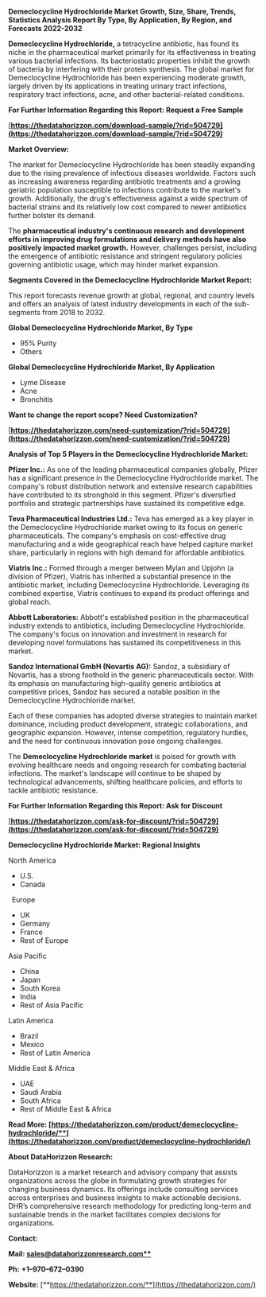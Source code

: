 ﻿**Demeclocycline Hydrochloride  Market Growth, Size, Share, Trends, Statistics Analysis Report By Type, By Application, By Region, and Forecasts 2022-2032**

**Demeclocycline Hydrochloride,** a tetracycline antibiotic, has found its niche in the pharmaceutical market primarily for its effectiveness in treating various bacterial infections. Its bacteriostatic properties inhibit the growth of bacteria by interfering with their protein synthesis. The global market for Demeclocycline Hydrochloride has been experiencing moderate growth, largely driven by its applications in treating urinary tract infections, respiratory tract infections, acne, and other bacterial-related conditions. 

**For Further Information Regarding this Report: Request a Free Sample**	

[**https://thedatahorizzon.com/download-sample/?rid=504729](https://thedatahorizzon.com/download-sample/?rid=504729)** 

**Market Overview:**

The market for Demeclocycline Hydrochloride has been steadily expanding due to the rising prevalence of infectious diseases worldwide. Factors such as increasing awareness regarding antibiotic treatments and a growing geriatric population susceptible to infections contribute to the market's growth. Additionally, the drug's effectiveness against a wide spectrum of bacterial strains and its relatively low cost compared to newer antibiotics further bolster its demand.

The **pharmaceutical industry's continuous research and development efforts in improving drug formulations and delivery methods have also positively impacted market growth.** However, challenges persist, including the emergence of antibiotic resistance and stringent regulatory policies governing antibiotic usage, which may hinder market expansion. 

**Segments Covered in the Demeclocycline Hydrochloride Market Report:** 

This report forecasts revenue growth at global, regional, and country levels and offers an analysis of latest industry developments in each of the sub-segments from 2018 to 2032.

**Global Demeclocycline Hydrochloride Market, By Type**

- 95% Purity
- Others

**Global Demeclocycline Hydrochloride Market, By Application**

- Lyme Disease
- Acne
- Bronchitis

**Want to change the report scope? Need Customization?**

[**https://thedatahorizzon.com/need-customization/?rid=504729](https://thedatahorizzon.com/need-customization/?rid=504729)** 

**Analysis of Top 5 Players in the Demeclocycline Hydrochloride Market:**

**Pfizer Inc.:** As one of the leading pharmaceutical companies globally, Pfizer has a significant presence in the Demeclocycline Hydrochloride market. The company's robust distribution network and extensive research capabilities have contributed to its stronghold in this segment. Pfizer's diversified portfolio and strategic partnerships have sustained its competitive edge.

**Teva Pharmaceutical Industries Ltd.:** Teva has emerged as a key player in the Demeclocycline Hydrochloride market owing to its focus on generic pharmaceuticals. The company's emphasis on cost-effective drug manufacturing and a wide geographical reach have helped capture market share, particularly in regions with high demand for affordable antibiotics.

**Viatris Inc.:** Formed through a merger between Mylan and Upjohn (a division of Pfizer), Viatris has inherited a substantial presence in the antibiotic market, including Demeclocycline Hydrochloride. Leveraging its combined expertise, Viatris continues to expand its product offerings and global reach.

**Abbott Laboratories:** Abbott's established position in the pharmaceutical industry extends to antibiotics, including Demeclocycline Hydrochloride. The company's focus on innovation and investment in research for developing novel formulations has sustained its competitiveness in this market.

**Sandoz International GmbH (Novartis AG):** Sandoz, a subsidiary of Novartis, has a strong foothold in the generic pharmaceuticals sector. With its emphasis on manufacturing high-quality generic antibiotics at competitive prices, Sandoz has secured a notable position in the Demeclocycline Hydrochloride market.

Each of these companies has adopted diverse strategies to maintain market dominance, including product development, strategic collaborations, and geographic expansion. However, intense competition, regulatory hurdles, and the need for continuous innovation pose ongoing challenges.

The **Demeclocycline Hydrochloride market** is poised for growth with evolving healthcare needs and ongoing research for combating bacterial infections. The market's landscape will continue to be shaped by technological advancements, shifting healthcare policies, and efforts to tackle antibiotic resistance.

**For Further Information Regarding this Report: Ask for Discount**	

[**https://thedatahorizzon.com/ask-for-discount/?rid=504729](https://thedatahorizzon.com/ask-for-discount/?rid=504729)** 

**Demeclocycline Hydrochloride Market: Regional Insights**

North America

- U.S.
- Canada

` `Europe

- UK
- Germany
- France
- Rest of Europe

Asia Pacific

- China
- Japan
- South Korea
- India
- Rest of Asia Pacific

Latin America

- Brazil
- Mexico
- Rest of Latin America

Middle East & Africa

- UAE
- Saudi Arabia
- South Africa
- Rest of Middle East & Africa

**Read More: [https://thedatahorizzon.com/product/demeclocycline-hydrochloride/**](https://thedatahorizzon.com/product/demeclocycline-hydrochloride/)** 

**About DataHorizzon Research:**

DataHorizzon is a market research and advisory company that assists organizations across the globe in formulating growth strategies for changing business dynamics. Its offerings include consulting services across enterprises and business insights to make actionable decisions. DHR’s comprehensive research methodology for predicting long-term and sustainable trends in the market facilitates complex decisions for organizations.

**Contact:**

**Mail: [sales@datahorizzonresearch.com**](mailto:sales@datahorizzonresearch.com)**

**Ph:** **+1–970–672–0390**

**Website:** [**https://thedatahorizzon.com/**](https://thedatahorizzon.com/)

